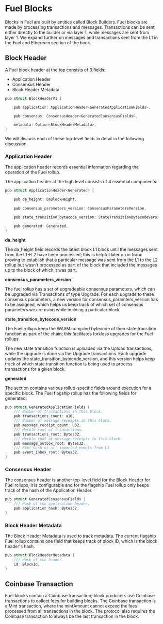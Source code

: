 # Fuel Blocks

Blocks in Fuel are built by entities called Block Builders. Fuel blocks are made by processing transactions and messages. Transactions can be sent either directly to the builder or via layer 1, while messages are sent from layer 1. We expand further on messages and transactions sent from the L1 in the Fuel and Ethereum section of the book.

## Block Header

A Fuel block header at the top consists of 3 fields:

- Application Header
- Consensus Header
- Block Header Metadata


```c++
pub struct BlockHeaderV1 {

    pub application: ApplicationHeader<GeneratedApplicationFields>,

    pub consensus: ConsensusHeader<GeneratedConsensusFields>,

    metadata: Option<BlockHeaderMetadata>,
}
```

We will discuss each of these top-level fields in detail in the following discussion.

### Application Header

The application header records essential information regarding the operation of the Fuel rollup.

The application header at the high level consists of 4 essential components:

```c++
pub struct ApplicationHeader<Generated> {

    pub da_height: DaBlockHeight,
 
    pub consensus_parameters_version: ConsensusParametersVersion,

    pub state_transition_bytecode_version: StateTransitionBytecodeVersion,

    pub generated: Generated,
}
```

**da_height**

The da_height field records the latest block L1 block until the messages sent from the L1->L2 have been processed; this is helpful later on in fraud proving to establish that a particular message was sent from the L1 to the L2 rollup but wasn’t processed as part of the block that included the messages up to the block of which it was part.

**consensus_parameters_version**

The fuel rollup has a set of upgradeable consensus parameters, which can be upgraded via Transactions of type Upgrade. For each upgrade to these consensus parameters, a new version for consensus_paramters_version has to be assigned, which helps us keep track of which set of consensus parameters we are using while building a particular block.

**state_transition_bytecode_version**

The Fuel rollups keep the WASM compiled bytecode of their state transition function as part of the chain; this facilitates forkless upgrades for the Fuel rollups.

The new state transition function is uploaded via the Upload transactions, while the upgrade is done via the Upgrade transactions. Each upgrade updates the state_transition_bytecode_version, and this version helps keep track of which state transition function is being used to process transactions for a given block.

**generated**

The section contains various rollup-specific fields around execution for a specific block. The Fuel flagship rollup has the following fields for generated:

```c++
pub struct GeneratedApplicationFields {
    /// Number of transactions in this block.
    pub transactions_count: u16,
    /// Number of message receipts in this block.
    pub message_receipt_count: u32,
    /// Merkle root of transactions.
    pub transactions_root: Bytes32,
    /// Merkle root of message receipts in this block.
    pub message_outbox_root: Bytes32,
    /// Root hash of all imported events from L1
    pub event_inbox_root: Bytes32,
}
```

### Consensus Header

The consensus header is another top-level field for the Block Header for Fuel rollups, it is configurable and for the flagship Fuel rollup only keeps track of the hash of the Application Header.

```c++
pub struct GeneratedConsensusFields {
    /// Hash of the application header.
    pub application_hash: Bytes32,
}
```


### Block Header Metadata

The Block Header Metadata is used to track metadata. The current flagship Fuel rollup contains one field that keeps track of block ID, which is the block header's hash.

```c++
pub struct BlockHeaderMetadata {
    /// Hash of the header.
    id: BlockId,
}
```

## Coinbase Transaction

Fuel blocks contain a Coinbase transaction; block producers use Coinbase transactions to collect fees for building blocks. The Coinbase transaction is a Mint transaction, where the mintAmount cannot exceed the fees processed from all transactions in the block. The protocol also requires the Coinbase transaction to always be the last transaction in the block.